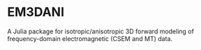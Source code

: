# EM3DANI
A Julia package for isotropic/anisotropic 3D forward modeling of frequency-domain electromagnetic (CSEM and MT) data.
